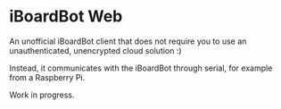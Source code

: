 # iBoardBot Web

An unofficial iBoardBot client that does not require you to use an
unauthenticated, unencrypted cloud solution :)

Instead, it communicates with the iBoardBot through serial, for example from a
Raspberry Pi.

Work in progress.
